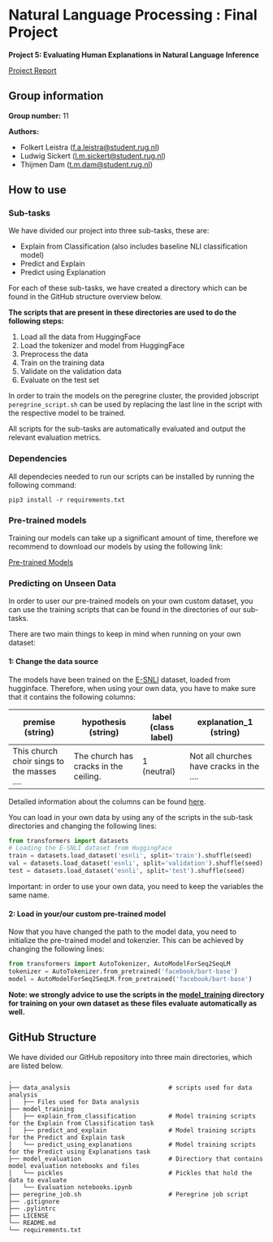 # Natural Language Processing : Final Project

**Project 5: Evaluating Human Explanations in Natural Language Inference**

[Project Report](NLP_Final_Paper.pdf)

## Group information

**Group number:** 11

**Authors:**

- Folkert Leistra    (f.a.leistra@student.rug.nl)
- Ludwig Sickert     (l.m.sickert@student.rug.nl)
- Thijmen Dam        (t.m.dam@student.rug.nl)

## How to use

### Sub-tasks

We  have divided our project into three sub-tasks, these are:

- Explain from Classification (also includes baseline NLI classification model)
- Predict and Explain
- Predict using Explanation

For each of these sub-tasks, we have created a directory which can be found in the GitHub structure overview below.

**The scripts that are present in these directories are used to do the following steps:**

1. Load all the data from HuggingFace
2. Load the tokenizer and model from HuggingFace
3. Preprocess the data
4. Train on the training data
5. Validate on the validation data
6. Evaluate on the test set

In order to train the models on the peregrine cluster, the provided jobscript `peregrine_script.sh` can be used by replacing the last line in the script with the respective model to be trained.

All scripts for the sub-tasks are automatically evaluated and output the relevant evaluation metrics.

### Dependencies

All dependecies needed to run our scripts can be installed by running the following command:

```
pip3 install -r requirements.txt
```

### Pre-trained models

Training our models can take up a significant amount of time, therefore we recommend to download our models
by using the following link:

[Pre-trained Models](https://drive.google.com/drive/folders/1BQPve4I38Zvn2Cb1xlBJT7vgzeHw8WNS?usp=sharing)

### Predicting on Unseen Data

In order to user our pre-trained models on your own custom dataset, you can use the training scripts
that can be found in the directories of our sub-tasks.

There are two main things to keep in mind when running on your own dataset:

#### 1: Change the data source

The models have been trained on the [E-SNLI](https://huggingface.co/datasets/esnli) dataset, loaded from hugginface. Therefore, when using your own data, you have to make sure that it contains the following columns:


premise (string) | hypothesis (string) | label (class label)     | explanation_1 (string)
---------------- |------------------|-------------------------| ----------
This church choir sings to the masses ....| The church has cracks in the ceiling.                 | 1 (neutral)             | Not all churches have cracks in the ....

Detailed information about the columns can be found [here](https://huggingface.co/datasets/esnli).

You can load in your own data by using any of the scripts in the sub-task directories and changing  the following lines:

```python
from transformers import datasets
# Loading the E-SNLI dataset from HuggingFace
train = datasets.load_dataset('esnli', split='train').shuffle(seed)
val = datasets.load_dataset('esnli', split='validation').shuffle(seed)
test = datasets.load_dataset('esnli', split='test').shuffle(seed)
```

Important: in order to use your own data, you need to keep the variables the same name.

#### 2: Load in your/our custom pre-trained model

Now that you have changed the path to the model data, you need to initialize the pre-trained model and tokenzier. This can be achieved by changing the following lines:

```python
from transformers import AutoTokenizer, AutoModelForSeq2SeqLM
tokenizer = AutoTokenizer.from_pretrained('facebook/bart-base')
model = AutoModelForSeq2SeqLM.from_pretrained('facebook/bart-base')
```

**Note: we strongly advice to use the scripts in the [model_training](model_training) directory for training on your own dataset as these files evaluate automatically as well.**

## GitHub Structure

We have divided our GitHub repository into three main directories, which are listed below.

````
.
├── data_analysis                           # scripts used for data analysis                  
│   ├── Files used for Data analysis      
├── model_training                    
│   ├── explain_from_classification         # Model training scripts for the Explain from Classification task      
│   ├── predict_and_explain                 # Model training scripts for the Predict and Explain task
│   └── predict_using_explanations          # Model training scripts for the Predict using Explanations task
├── model_evaluation                        # Directiory that contains model evaluation notebooks and files
│   └── pickles                             # Pickles that hold the data to evaluate
│   └── Evaluation notebooks.ipynb  
├── peregrine_job.sh                        # Peregrine job script                     
├── .gitignore                    
├── .pylintrc                   
├── LICENSE
└── README.md
└── requirements.txt
````
